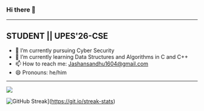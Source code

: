 ### Hi there 👋

------------------------------------------------------------------------------------------------------------------------------------------------------------------------
<h2>STUDENT || UPES'26-CSE</h2>

- 🔭 I’m currently pursuing Cyber Security
- 🌱 I’m currently learning Data Structures and Algorithms in C and C++
- 📫 How to reach me: Jashansandhu1604@gmail.com
- 😄 Pronouns: he/him

------------------------------------------------------------------------------------------------------------------------------------------------------------------------
<img src="https://github-readme-stats.vercel.app/api?username=Jashansandhu7&show_icons=true"/>


![GitHub Streak](https://github-readme-streak-stats.herokuapp.com?user=Jashansandhu7&theme=chartreuse-dark&border_radius=5.6&date_format=M%20j%5B%2C%20Y%5D)](https://git.io/streak-stats)
